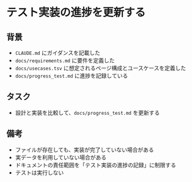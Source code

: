 # テスト実装の進捗を更新する

## 背景

- `CLAUDE.md` にガイダンスを記載した
- `docs/requirements.md` に要件を定義した
- `docs/usecases.tsv` に想定されるページ構成とユースケースを定義した
- `docs/progress_test.md` に進捗を記録している

## タスク

- 設計と実装を比較して、`docs/progress_test.md` を更新する

## 備考

- ファイルが存在しても、実装が完了していない場合がある
- 実データを利用していない場合がある
- ドキュメントの責任範囲を「テスト実装の進捗の記録」に制限する
- テストは実行しない
